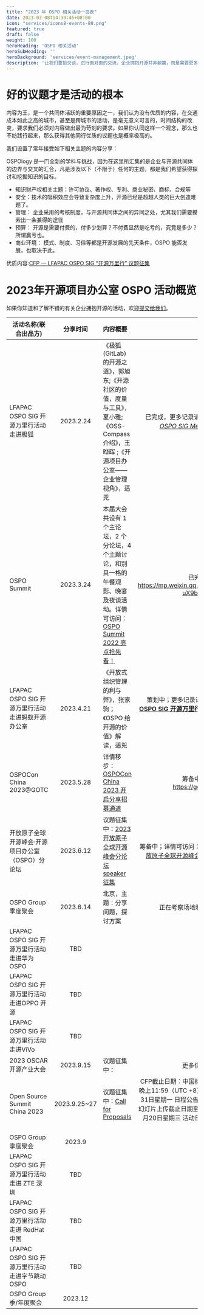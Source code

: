 ```yaml
---
title: "2023 年 OSPO 相关活动一览表"
date: 2023-03-08T14:39:45+08:00
icon: "services/icons8-events-80.png"
featured: true
draft: false
weight: 100
heroHeading: 'OSPO 相关活动'
heroSubHeading: ''
heroBackground: 'services/event-management.jpeg'
description: '让我们重拾交谈，进行面对面的交流，企业拥抱开源并非躺赢，而是需要更多的知识、沟通和决策、行动方才有可能以极微小的概率成功。'
---
```


# 好的议题才是活动的根本

内容为王，是一个共同体活跃的重要原因之一，我们认为没有优质的内容，在交通成本如此之高的城市，甚至是跨城市的活动，是毫无意义可言的，时间结构的改变，要求我们必须对内容做出最为苛刻的要求。如果你认同这样一个观念，那么也不妨践行起来，那么获得其他同行优质的议题也是概率极高的。

我们设置了常年接受如下相关主题的内容分享：

OSPOlogy 是一门全新的学科与挑战，因为在这里所汇集的是企业与开源共同体的边界与交叉的汇合，凡是涉及以下（不限于）任何的主题，都是我们希望获得探讨和挖掘知识的目标。
* 知识财产权相关主题：许可协议、著作权、专利、商业秘密、商标、合规等
* 安全：技术的吸积效应会导致复杂度上升，开源已经是超越人类的巨大创造难题了。
* 管理： 企业采用的考核制度，与开源共同体之间的异同之处，尤其我们需要摸索出一条兼得的途径
* 预算： 开源是需要付费的，付多少划算？不付费显然是吃亏的，究竟是多少？所谓赢亏也。
* 商业环境： 模式、制度、习俗等都是开源发展的先天条件，OSPO 能否发展，也取决于此。

优质内容:[CFP — LFAPAC OSPO SIG  “开源万里行” 议题征集](https://docs.qq.com/form/page/DUEdqYllSa0VaV1dj)

# 2023年开源项目办公室 OSPO 活动概览

如果你知道和了解不错的有关企业拥抱开源的活动，欢迎[提交给我们](https://github.com/ospocommunity/website/issues/new/choose)。

|活动名称(联合出品方)	|分享时间	|内容概要|完成状态及回顾
|--------------|:-------------:|:------------|------------:|
|LFAPAC OSPO SIG 开源万里行活动走进极狐|2023.2.24 |《极狐(GitLab)的开源之道》，郭旭东;《开源社区的价值，度量与工具》，夏小雅;《OSS-Compass 介绍》，王晔晖 ;《开源项目办公室——企业管理视角》，适兕 |已完成，更多记录请阅读：*[LF APAC OSPO SIG Meetup 2-24 上海](https://docs.qq.com/doc/DUGZmblpDa3RQQnVK)*
|OSPO Summit  | 2023.3.24|本届大会共设有 1 个主论坛，2 个分论坛，4 个主题讨论，和别具一格的午餐观影、晚宴及夜谈活动。详情可访问：[OSPO Summit 2022 亮点抢先看！](https://mp.weixin.qq.com/s?__biz=MzA4MDcyOTc2Nw==&mid=2247486489&idx=1&sn=73ed36505e71c4cff7dd59a9b7a9b61f&chksm=9f9e8fd1a8e906c7898bd548eccc23ecb98f461e589cff029c370228061df00d50141626f46e&scene=132#wechat_redirect) | 已完成；完整回顾：https://mp.weixin.qq.com/s/P1MZ5-uX9bGOf1CFv3CiKw
|LFAPAC OSPO SIG 开源万里行活动走进蚂蚁开源办公室 |2023.4.21 |《开放式组织管理的利与弊》，张家驹；《OSPO 给开源的价值》解读，适兕 | 策划中；更多记录请阅读：**[LFAPAC OSPO SIG 开源万里行之走进蚂蚁开源办公室](https://docs.qq.com/doc/DUHhhc3N6VVJEdEJp)**
|OSPOCon China 2023@GOTC | 2023.5.28| 详情移步： [OSPOCon China 2023 开启分享招募通道](https://opensourceway.community/posts/open-source-program-office/ospocon-china-2023-cfp/)| 筹备中；详情可访问：https://gotc.oschina.net/
|开放原子全球开源峰会·开源项目办公室（OSPO）分论坛|2023.6.12|议题征集中：[2023开放原子全球开源峰会分论坛speaker征集](https://docs.qq.com/form/page/DRFFOck14ZmRMcHN6)|筹备中；详情可访问：[赋能开发者，开放原子全球开源峰会期待你的声音！](https://mp.weixin.qq.com/s/A6iDWPmtlPc-txEQoyusHw)
|OSPO Group 季度聚会|2023.6.14|北京，主题：分享问题，探讨方案|正在考察场地和邀请OSPOer；
|LFAPAC OSPO SIG 开源万里行活动走进华为 OSPO |TBD | | 规划中；
|LFAPAC OSPO SIG 开源万里行活动走进OPPO 开源|TBD||规划中；
|LFAPAC OSPO SIG 开源万里行活动走进ViVo|TBD||规划中；
| 2023 OSCAR 开源产业大会  | 2023.9.15|议题征集中： | 更多信息，敬请关注！
| Open Source Summit China 2023 |2023.9.25~27|议题征集中：[Call for Proposals](https://www.lfasiallc.com/kubecon-cloudnativecon-open-source-summit-china/program/call-for-proposals/)|CFP截止日期：中国标准时间6月18日晚上11:59（UTC +8）CFP通知：7月31日星期一 日程公告：8月2日星期三 幻灯片上传截止日期至 Sched.com：9月20日星期三 活动日期：9月25日至27日
|OSPO Group 季度聚会|2023.9||规划中；
|LFAPAC OSPO SIG 开源万里行活动走进 ZTE 深圳 |TBD | | 规划中；
|LFAPAC OSPO SIG 开源万里行活动走进 RedHat 中国 |TBD||规划中；
|LFAPAC OSPO SIG 开源万里行活动走进字节跳动 OSPO | TBD| | 规划中；
|OSPO Group 季/年度聚会|2023.12||规划中；